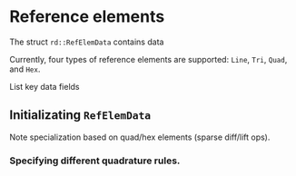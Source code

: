 # Reference elements

The struct `rd::RefElemData` contains data

Currently, four types of reference elements are supported: `Line`, `Tri`, `Quad`, and `Hex`.

List key data fields

## Initializating `RefElemData`

Note specialization based on quad/hex elements (sparse diff/lift ops). 

### Specifying different quadrature rules.
